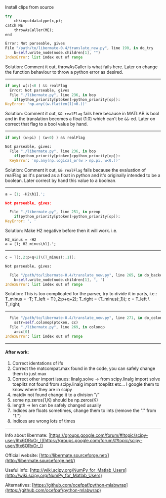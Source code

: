 Install clips from source

```python
try
    chkinputdatatype(x,p);
catch ME
    throwAsCaller(ME);
end

Error: Not parseable, gives
File "/path/to/libermate-0.4/translate_new.py", line 190, in do_try
    b=self.write_node(node.children[1], "")
IndexError: list index out of range
```

Solution: Comment it out, throwAsCaller is what fails here.  Later on change the function behaviour to throw a python error as desired.

---

```python
if any( w(:)<0 ) && realFlag
  Error: Not parseable, gives
  File "./libermate.py", line 236, in bop
    if(python_priority[ptoken]>python_priority[op]):
KeyError: 'np.any((w.flatten(1)<0.))'
```

Solution: Comment it out, ```&& realFlag``` fails here because in MATLAB is bool and in the translation becomes a float (1.0) which can't be ```&&```-ed. Later on correct that flag to a bool value by hand.

---

```python
if any( (w>pi) | (w<0) ) && realFlag

Not parseable, gives:
  File "./libermate.py", line 236, in bop
    if(python_priority[ptoken]>python_priority[op]):
  KeyError: 'np.any(np.logical_or(w > np.pi, w<0.))'
```

Solution: Comment it out, ```&& realFlag``` fails because the evaluation of realFlag as it's parsed as a float in python and it's originally intended to be a boolean. Later correct by hand this value to a boolean.

---

```python
a = [1; -H2\h1].';

Not parseable, gives:

  File "./libermate.py", line 251, in preop
    if(python_priority[ptoken]>python_priority[op]):
KeyError: ', '
```

Solution: Make H2 negative before then it will work. i.e. 
```
H2_minus = -H2
a = [1; H2_minus\h1].';
```



---

```python
c = T(:,2:p+q+2)\(T_minus(:,1));

Not parseable, gives:

  File "/path/to/libermate-0.4/translate_new.py", line 265, in do_backdiv
    b=self.write_node(node.children[1], ", ")
IndexError: list index out of range
```

Solution: This is too complicated for the parser, try to divide it in parts, i.e.:
   T_minus = -T;
   T_left = T(:,2:p+q+2);
   T_right = (T_minus(:,1));
   c = T_left \ T_right;


---
```python
  File "/path/to/libermate-0.4/translate_new.py", line 271, in do_colon
    sstr=self.colonop(ptoken, cc)
  File "./libermate.py", line 269, in colonop
    a=cc[0]
IndexError: list index out of range
```

---

#### After work:

1.  Correct identations of ifs
2.  Correct the matcompat.max found in the code, you can safely change them to just max
3.  Correct other import issues:
    linalg.solve -> from scipy.linalg import solve
    toeplitz not found
    from scipy.linalg import toeplitz
    etc... I google them to know where they are in scipy
4.  matdiv not found
    change it to a division "/"
5.  some np.zeros(1,K) should be np.zeros(K)
6.  length -> len can be safely changed usually
7.  Indices are floats sometimes, change them to ints (remove the "." from "1.")
8.  Indices are wrong lots of times

---

Info about libermate:
[https://groups.google.com/forum/#!topic/scipy-user/6tx6ORxOr_I](https://groups.google.com/forum/#!topic/scipy-user/6tx6ORxOr_I)

Official website:
[http://libermate.sourceforge.net/](http://libermate.sourceforge.net/)

Useful info:
[http://wiki.scipy.org/NumPy_for_Matlab_Users](http://wiki.scipy.org/NumPy_for_Matlab_Users)

Alternatives:
[https://github.com/ocefpaf/python-mlabwrap](https://github.com/ocefpaf/python-mlabwrap)


